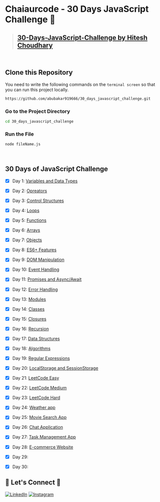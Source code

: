 # **Chaiaurcode - 30 Days JavaScript Challenge** 🎯

> ## [30-Days-JavaScript-Challenge by Hitesh Choudhary](https://courses.chaicode.com/learn/home) 
<br/>

## **Clone this Repository** 
You need to write the following commands on the `terminal screen` so that you can run this project locally.

```bash
https://github.com/abubakar919666/30_days_javascript_challenge.git
```

### Go to the Project Directory
```sh
cd 30_days_javascript_challenge
```

### Run the File
```sh
node fileName.js
```
<br />

## 30 Days of JavaScript Challenge

- [x] Day 1: [Variables and Data Types](https://github.com/abubakar919666/30_days_javascript_challenge/tree/main/Day01%20-%20Variables%20and%20Data%20Types)
- [x] Day 2: [Opreators](https://github.com/Abubakar919666/30_days_javascript_challenge/tree/main/Day02%20-%20Opreators) 
- [x] Day 3: [Control Structures](https://github.com/Abubakar919666/30_days_javascript_challenge/tree/main/Day03%20-%20Control%20Structures)
- [x] Day 4: [Loops](https://github.com/Abubakar919666/30_days_javascript_challenge/tree/main/Day04%20-%20Loops)
- [x] Day 5: [Functions](https://github.com/Abubakar919666/30_days_javascript_challenge/tree/main/Day05%20-%20Functions)
- [x] Day 6: [Arrays](https://github.com/Abubakar919666/30_days_javascript_challenge/tree/main/Day06%20-%20Arrays)
- [x] Day 7: [Objects](https://github.com/Abubakar919666/30_days_javascript_challenge/tree/main/Day07%20-%20Objects)
- [x] Day 8: [ES6+ Features](https://github.com/Abubakar919666/30_days_javascript_challenge/tree/main/Day08%20-%20ES6%2B%20Features)
- [x] Day 9: [DOM Manipulation](https://github.com/Abubakar919666/30_days_javascript_challenge/tree/main/Day09%20-%20DOM%20Manipulation)
- [x] Day 10: [Event Handling](https://github.com/Abubakar919666/30_days_javascript_challenge/tree/main/Day10%20-%20Event%20Handling)
- [x] Day 11: [Promises and Async/Await](https://github.com/Abubakar919666/30_days_javascript_challenge/tree/main/Day11%20-%20Promises%20and%20Async/Await)
- [x] Day 12: [Error Handling](https://github.com/Abubakar919666/30_days_javascript_challenge/tree/main/Day12%20-%20Error%20Handling)
- [x] Day 13: [Modules](https://github.com/Abubakar919666/30_days_javascript_challenge/tree/main/Day13%20-%20Modules)
- [x] Day 14: [Classes](https://github.com/Abubakar919666/30_days_javascript_challenge/tree/main/Day14%20-%20Classes)
- [x] Day 15: [Closures](https://github.com/Abubakar919666/30_days_javascript_challenge/tree/main/Day15%20-%20Closures)
- [x] Day 16: [Recursion](https://github.com/Abubakar919666/30_days_javascript_challenge/tree/main/Day16%20-%20Recursion)
- [x] Day 17: [Data Structures](https://github.com/Abubakar919666/30_days_javascript_challenge/tree/main/Day17%20-%20Data%20Structures)
- [x] Day 18: [Algorithms](https://github.com/Abubakar919666/30_days_javascript_challenge/tree/main/Day18%20-%20Algorithms)
- [x] Day 19: [Regular Expressions](https://github.com/Abubakar919666/30_days_javascript_challenge/tree/main/Day19%20-%20Regular%20Expressions)
- [x] Day 20: [LocalStorage and SessionStorage](https://github.com/Abubakar919666/30_days_javascript_challenge/tree/main/Day20%20-%20LocalStorage%20and%20SessionStorage)
- [x] Day 21: [LeetCode Easy](https://github.com/Abubakar919666/30_days_javascript_challenge/tree/main/Day21%20-%20LeetCode%20Easy)
- [x] Day 22: [LeetCode Medium](https://github.com/Abubakar919666/30_days_javascript_challenge/tree/main/Day22%20-%20LeetCode%20Medium)
- [x] Day 23: [LeetCode Hard](https://github.com/Abubakar919666/30_days_javascript_challenge/tree/main/Day23%20-%20LeetCode%20Hard)
- [x] Day 24: [Weather app](https://github.com/Abubakar919666/30_days_javascript_challenge/tree/main/Day24%20-%20Weather%20App)
- [x] Day 25: [Movie Search App](https://github.com/Abubakar919666/30_days_javascript_challenge/tree/main/Day25%20-%20Movie%20Search%20App)
- [X] Day 26: [Chat Application](https://github.com/Abubakar919666/30_days_javascript_challenge/tree/main/Day26%20-%20Chat%20Application)
- [x] Day 27: [Task Management App](https://github.com/Abubakar919666/30_days_javascript_challenge/tree/main/Day27%20-%20Task%20Management%20App)
- [x] Day 28: [E-commerce Website](https://github.com/Abubakar919666/30_days_javascript_challenge/tree/main/Day28%20-%20E-commerce%20Website)
- [x] Day 29: []()
- [x] Day 30: []()


## 🔗 **Let's Connect** 🤝
[![LinkedIn](https://img.shields.io/badge/LinkedIn-%230077B5.svg?logo=linkedin&logoColor=white)](https://www.linkedin.com/in/m-abubakar-9a4366249/)
[![Instagram](https://img.shields.io/badge/Instagram-%23E4405F.svg?logo=Instagram&logoColor=white)](https://www.instagram.com/abubakar91966/) 